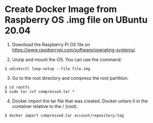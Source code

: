 # Create Docker Image from Raspberry OS .img file on UBuntu 20.04

1. Download the Raspberry Pi OS file on https://www.raspberrypi.com/software/operating-systems/.

2. Unzip and mount the OS. You can use the command:

```
$ udisksctl loop-setup --file file.img
```

3. Go to the root directory and compress the root partition:

```
$ cd rootfs
$ sudo tar cvf compressed.tar *
```

4. Docker import the tar file that was created. Docker untars it in the container relative to the / (root).

```
$ docker import compressed.tar account/repository:tag
```